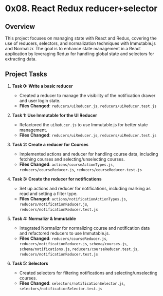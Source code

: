# 0x08. React Redux reducer+selector

## Overview

This project focuses on managing state with React and Redux, covering the use of reducers, selectors, and normalization techniques with Immutable.js and Normalizr. The goal is to enhance state management in a React application by leveraging Redux for handling global state and selectors for extracting data.

## Project Tasks

1. **Task 0: Write a basic reducer**
   - Created a reducer to manage the visibility of the notification drawer and user login state.
   - **Files Changed:** `reducers/uiReducer.js`, `reducers/uiReducer.test.js`

2. **Task 1: Use Immutable for the UI Reducer**
   - Refactored the `uiReducer.js` to use Immutable.js for better state management.
   - **Files Changed:** `reducers/uiReducer.js`, `reducers/uiReducer.test.js`

3. **Task 2: Create a reducer for Courses**
   - Implemented actions and reducer for handling course data, including fetching courses and selecting/unselecting courses.
   - **Files Changed:** `actions/courseActionTypes.js`, `reducers/courseReducer.js`, `reducers/courseReducer.test.js`

4. **Task 3: Create the reducer for notifications**
   - Set up actions and reducer for notifications, including marking as read and setting a filter type.
   - **Files Changed:** `actions/notificationActionTypes.js`, `reducers/notificationReducer.js`, `reducers/notificationReducer.test.js`

5. **Task 4: Normalizr & Immutable**
   - Integrated Normalizr for normalizing course and notification data and refactored reducers to use Immutable.js.
   - **Files Changed:** `reducers/courseReducer.js`, `reducers/notificationReducer.js`, `schema/courses.js`, `schema/notifications.js`, `reducers/courseReducer.test.js`, `reducers/notificationReducer.test.js`

6. **Task 5: Selectors**
   - Created selectors for filtering notifications and selecting/unselecting courses.
   - **Files Changed:** `selectors/notificationSelector.js`, `selectors/notificationSelector.test.js`